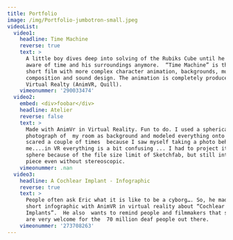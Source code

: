 ```yaml
---
title: Portfolio
image: /img/Portfolio-jumbotron-small.jpeg
videoList:
  video1:
    headline: Time Machine
    reverse: true
    text: >
      A little boy dives deep into solving of the Rubiks Cube until he isn't
      aware of time and his surroundings anymore.  “Time Machine” is the first
      short film with more complex character animation, backgrounds, music
      composition and sound design. The animation is completely produced in
      Virtual Realty (AnimVR, Quill).
    vimeonummer: '290033474'
  video2:
    embed: <div>foobar</div>
    headline: Atelier
    reverse: false
    text: >
      Made with AnimVr in Virtual Reality. Fun to do. I used a spherical
      photograph of  my room as background and modeled everything onto it. I was
      scared a couple of times  because I saw myself taking a photo behind
      me....in VR everything is a bit confusing ... I had to project it onto a
      sphere because of the file size limit of Sketchfab, but still interesting
      piece even without stereoscopic.
    vimeonummer: .nan
  video3:
    headline: A Cochlear Implant - Infographic
    reverse: true
    text: >
      People often ask Eric what it is like to be a cyborg…. So, he made this
      short infographic with AnimVR in virtual reality about “Cochlear
      Implants”.  He also  wants to remind people and filmmakers that subtitles
      are very welcome for the  70 million deaf people out there.
    vimeonummer: '273708263'
---
```


